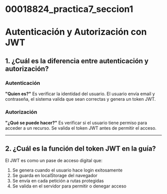 # 00018824_practica7_seccion1

# Autenticación y Autorización con JWT

## 1. ¿Cuál es la diferencia entre autenticación y autorización?

### Autenticación
**"Quien es?"**
Es verificar la identidad del usuario. El usuario envía email y contraseña, el sistema valida que sean correctas y genera un token JWT.

### Autorización
**"¿Qué se puede hacer?"**
Es verificar si el usuario tiene permiso para acceder a un recurso. Se valida el token JWT antes de permitir el acceso.

---

## 2. ¿Cuál es la función del token JWT en la guía?

El JWT es como un pase de acceso digital que:

1. Se genera cuando el usuario hace login exitosamente
2. Se guarda en localStorage del navegador
3. Se envía en cada petición a rutas protegidas
4. Se valida en el servidor para permitir o denegar acceso
